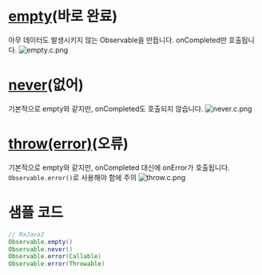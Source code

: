 # [empty](http://reactivex.io/documentation/operators/empty-never-throw.html)(바로 완료)
아무 데이터도 발생시키지 않는 Observable을 만듭니다. onCompleted만 호출됩니다.
![empty.c.png](http://reactivex.io/documentation/operators/images/empty.c.png)
<br>

# [never](http://reactivex.io/documentation/operators/empty-never-throw.html)(없어)
기본적으로 empty와 같지만, onCompleted도 호출되지 않습니다.
![never.c.png](http://reactivex.io/documentation/operators/images/never.c.png)
<br>

# [throw(error)](http://reactivex.io/documentation/operators/empty-never-throw.html)(오류)
기본적으로 empty와 같지만, onCompleted 대신에 onError가 호출됩니다. ```Observable.error()```로 사용해야 함에 주의
![throw.c.png](http://reactivex.io/documentation/operators/images/throw.c.png)
<br>

# 샘플 코드
```java
// RxJava2
Observable.empty()
Observable.never()
Observable.error(Callable)
Observable.error(Throwable)
```
